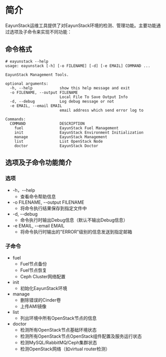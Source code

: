 # 简介

EayunStack运维工具提供了对EayunStack环境的检测、管理功能。主要功能通过选项及子命令来实现不同功能：

## 命令格式

```
# eayunstack --help
usage: eayunstack [-h] [-o FILENAME] [-d] [-e EMAIL] COMMAND ...

EayunStack Management Tools.

optional arguments:
  -h, --help            show this help message and exit
  -o FILENAME, --output FILENAME
                        Local File To Save Output Info
  -d, --debug           Log debug message or not
  -e EMAIL, --email EMAIL
                        email address which send error log to

Commands:
  COMMAND               DESCRIPTION
    fuel                EayunStack Fuel Management
    init                EayunStack Environment Initialization
    manage              EayunStack Management
    list                List OpenStack Node
    doctor              EayunStack Doctor
```

## 选项及子命令功能简介

### 选项

* -h，--help
   * 查看命令帮助信息
* -o FILENAME, --output FILENAME
   * 将命令执行结果保存到指定文件中
* -d, --debug
   * 命令执行时输出Debug信息（默认不输出Debug信息）
* -e EMAIL, --email EMAIL
   * 将命令执行时输出的"ERROR"级别的信息发送到指定邮箱

### 子命令

* fuel
   * Fuel节点备份
   * Fuel节点恢复
   * Ceph Cluster网络配置
* init
   * 初始化EayunStack环境
* manage
   * 删除错误的Cinder卷
   * 上传AMI镜像
* list
   * 列出环境中所有OpenStack节点的信息
* doctor
   * 检测所有OpenStack节点基础环境状态
   * 检测所有OpenStack节点OpenStack组件配置及服务运行状态
   * 检测MySQL/RabbitMQ/Ceph集群状态
   * 检测OpenStack网络（如virtual router检测）
